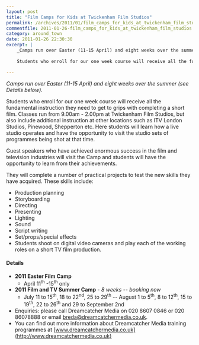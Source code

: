 ```yaml
---
layout: post
title: "Film Camps for Kids at Twickenham Film Studios"
permalink: /archives/2011/01/film_camps_for_kids_at_twickenham_film_studios.html
commentfile: 2011-01-26-film_camps_for_kids_at_twickenham_film_studios
category: around_town
date: 2011-01-26 22:30:30
excerpt: |
    _Camps run over Easter (11-15 April) and eight weeks over the summer (see Details below)._
    
    Students who enroll for our one week course will receive all the fundamental instruction they need to get to grips with completing a short film. Classes run from 9.00am - 2.00pm at Twickenham Film Studios, but also include additional instruction at other locations such as ITV London Studios, Pinewood, Shepperton etc. Here students will learn how a live studio operates and have the opportunity to visit the studio sets of programmes being shot at that time.

---
```


*Camps run over Easter (11-15 April) and eight weeks over the summer (see Details below).*

Students who enroll for our one week course will receive all the fundamental instruction they need to get to grips with completing a short film. Classes run from 9.00am - 2.00pm at Twickenham Film Studios, but also include additional instruction at other locations such as ITV London Studios, Pinewood, Shepperton etc. Here students will learn how a live studio operates and have the opportunity to visit the studio sets of programmes being shot at that time.

Guest speakers who have achieved enormous success in the film and television industries will visit the Camp and students will have the opportunity to learn from their achievements.

They will complete a number of practical projects to test the new skills they have acquired. These skills include:

-   Production planning
-   Storyboarding
-   Directing
-   Presenting
-   Lighting
-   Sound
-   Script writing
-   Set/props/special effects
-   Students shoot on digital video cameras and play each of the working roles on a short TV film production.

#### Details

-   **2011 Easter Film Camp**
    -   April 11<sup>th</sup> -15<sup>th</sup> only
-   **2011 Film and TV Summer Camp** - *8 weeks -- booking now*
    -   July 11 to 15<sup>th</sup>, 18 to 22<sup>nd</sup>, 25 to 29<sup>th</sup> -- August 1 to 5<sup>th</sup>, 8 to 12<sup>th</sup>, 15 to 19<sup>th</sup>, 22 to 26<sup>th</sup> and 29 to September 2nd
-   Enquiries: please call Dreamcatcher Media on 020 8607 0846 or 020 86078888 or email <breda@dreamcatchermedia.co.uk>.
-   You can find out more information about Dreamcatcher Media training programmes at [www.dreamcatchermedia.co.uk](http://www.dreamcatchermedia.co.uk)
